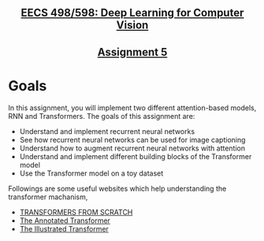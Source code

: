 <div>
  <h2 align="center"><a href="https://web.eecs.umich.edu/~justincj/teaching/eecs498/WI2022/">EECS 498/598: Deep Learning for Computer Vision</a></h2>
  <h2 align="center"><a href="https://web.eecs.umich.edu/~justincj/teaching/eecs498/WI2022/assignment5.html">Assignment 5</a></h3>
</div>

# Goals

In this assignment, you will implement two different attention-based models, RNN and Transformers. The goals of this assignment are:

- Understand and implement recurrent neural networks
- See how recurrent neural networks can be used for image captioning
- Understand how to augment recurrent neural networks with attention
- Understand and implement different building blocks of the Transformer model
- Use the Transformer model on a toy dataset

Followings are some useful websites which help understanding the transformer machanism,
- [TRANSFORMERS FROM SCRATCH](http://peterbloem.nl/blog/transformers)
- [The Annotated Transformer](http://nlp.seas.harvard.edu/2018/04/03/attention.html)
- [The Illustrated Transformer](http://jalammar.github.io/illustrated-transformer/)

